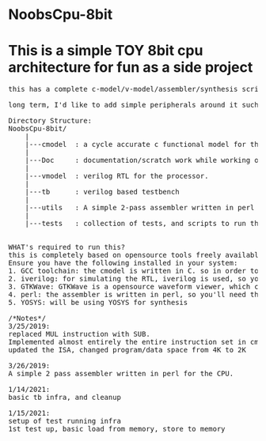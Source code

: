# NoobsCpu-8bit
# This is a simple TOY 8bit cpu architecture for fun as a side project
<pre>
this has a complete c-model/v-model/assembler/synthesis scripts for ice40 fpga

long term, I'd like to add simple peripherals around it such as uart/spi and treat it as simple mcu, running a simple game

Directory Structure:
NoobsCpu-8bit/
    |
    |---cmodel  : a cycle accurate c functional model for the cpu
    |
    |---Doc     : documentation/scratch work while working on the project. The start was with an xls file that briefly captures the ISA
    |
    |---vmodel  : verilog RTL for the processor.
    |
    |---tb      : verilog based testbench
    |
    |---utils   : A simple 2-pass assembler written in perl for the NoobsCpu-ISA, example codes
    |
    |---tests   : collection of tests, and scripts to run them on cmodel and RTL


WHAT's required to run this?
this is completely based on opensource tools freely available.
Ensure you have the following installed in your system:
1. GCC toolchain: the cmodel is written in C. so in order to compile it you need gcc, or some other C compiler.
2. iverilog: for simulating the RTL, iverilog is used, so you'll need that
3. GTKWave: GTKWave is a opensource waveform viewer, which can be used to view/debug from vcd wavedumps, the tb produces for each test
4. perl: the assembler is written in perl, so you'll need that
5. YOSYS: will be using YOSYS for synthesis

/*Notes*/
3/25/2019: 
replaced MUL instruction with SUB.
Implemented almost entirely the entire instruction set in cmodel
updated the ISA, changed program/data space from 4K to 2K

3/26/2019:
A simple 2 pass assembler written in perl for the CPU.

1/14/2021:
basic tb infra, and cleanup

1/15/2021:
setup of test running infra
1st test up, basic load from memory, store to memory
</pre>
